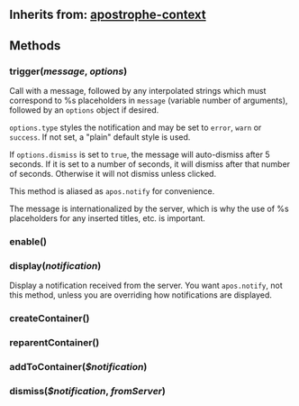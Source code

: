 ## Inherits from: [apostrophe-context](../apostrophe-utils/browser-apostrophe-context.html)

## Methods
### trigger(*message*, *options*)
Call with a message, followed by any interpolated strings which must correspond
to %s placeholders in `message` (variable number of arguments), followed by an
`options` object if desired.

`options.type` styles the notification and may be set to `error`,
`warn` or `success`. If not set, a "plain" default style is used.

If `options.dismiss` is set to `true`, the message will auto-dismiss after 5 seconds.
If it is set to a number of seconds, it will dismiss after that number of seconds.
Otherwise it will not dismiss unless clicked.

This method is aliased as `apos.notify` for convenience.

The message is internationalized by the server, which is why the use of
%s placeholders for any inserted titles, etc. is important.
### enable()

### display(*notification*)
Display a notification received from the server.
You want `apos.notify`, not this method, unless you are
overriding how notifications are displayed.
### createContainer()

### reparentContainer()

### addToContainer(*$notification*)

### dismiss(*$notification*, *fromServer*)

